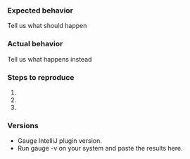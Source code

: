 <!--
Thanks a lot for reporting issues to Gauge IntelliJ plugin! This is the issue tracker for reporting bugs or for requesting new feature and enhancements.

If you have any support related questions, please refer our documentation at http://getgauge.io/documentation/user/current/ide_support/intellij_idea.html. You can even ask questions on Google groups (http://groups.google.com/forum/#!forum/getgauge) or on gitter (https://gitter.im/getgauge/chat).

This is the issue tracker for Gauge IntelliJ plugin.

Please delete irrelevant sections below. 
-->

### Expected behavior
Tell us what should happen

### Actual behavior
Tell us what happens instead

### Steps to reproduce
1.
2.
3.

### Versions

* Gauge IntelliJ plugin version.
* Run gauge -v on your system and paste the results here.

